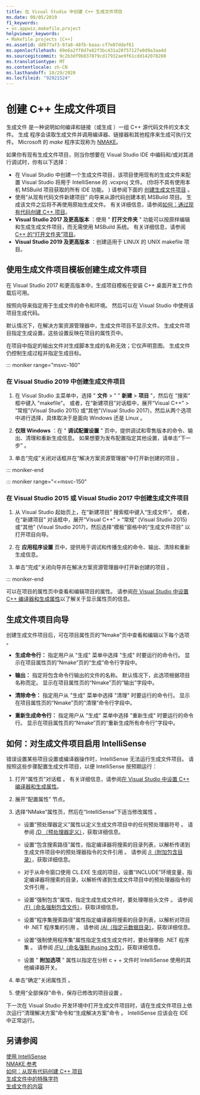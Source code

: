 ```yaml
---
title: 在 Visual Studio 中创建 C++ 生成文件项目
ms.date: 08/05/2019
f1_keywords:
- vc.appwiz.makefile.project
helpviewer_keywords:
- Makefile projects [C++]
ms.assetid: dd077af3-97a8-48fb-baaa-cf7e07ddef61
ms.openlocfilehash: 69e6a2ff0d7e82f3bc431a28f57127e8d9a3aa4d
ms.sourcegitcommit: 9c2b3df9b837879cd17932ae9f61cdd142078260
ms.translationtype: MT
ms.contentlocale: zh-CN
ms.lasthandoff: 10/29/2020
ms.locfileid: "92921524"
---
```

# <a name="create-a-c-makefile-project"></a>创建 C++ 生成文件项目

生成文件  是一种说明如何编译和链接（或生成  ）一组 C++ 源代码文件的文本文件。 生成  程序会读取生成文件并调用编译器、链接器和其他程序来生成可执行文件。 Microsoft 的 *make* 程序实现称为 [NMAKE](nmake-reference.md)。

如果你有现有生成文件项目，则当你想要在 Visual Studio IDE 中编码和/或对其进行调试时，你有以下选择：

- 在 Visual Studio 中创建一个生成文件项目，该项目使用现有的生成文件来配置 Visual Studio 将用于 IntelliSense 的 .vcxproj 文件。  (你将不具有使用本机 MSBuild 项目获取的所有 IDE 功能。 ) 请参阅下面的 [创建生成文件项目](#create_a_makefile_project) 。
- 使用“从现有代码文件新建项目”  向导来从源代码创建本机 MSBuild 项目。 生成该文件之后将不再使用原始生成文件。 有关详细信息，请参阅[如何：通过现有代码创建 C++ 项目](../how-to-create-a-cpp-project-from-existing-code.md)。
- **Visual Studio 2017 及更高版本** ：使用 " **打开文件夹** " 功能可以按原样编辑和生成生成文件项目，而无需使用 MSBuild 系统。 有关详细信息，请参阅 [C++ 的“打开文件夹”项目](../open-folder-projects-cpp.md)。
- **Visual Studio 2019 及更高版本** ：创建适用于 LINUX 的 UNIX makefile 项目。

## <a name="a-namecreate_a_makefile_project-to-create-a-makefile-project-with-the-makefile-project-template"></a><a name="create_a_makefile_project"> 使用生成文件项目模板创建生成文件项目

在 Visual Studio 2017 和更高版本中，生成项目模板在安装 C++ 桌面开发工作负载后可用。

按照向导来指定用于生成文件的命令和环境。 然后可以在 Visual Studio 中使用该项目生成代码。

默认情况下，在解决方案资源管理器中，生成文件项目不显示文件。 生成文件项目指定生成设置，这些设置反映在项目的属性页中。

在项目中指定的输出文件对生成脚本生成的名称无效；它仅声明意图。 生成文件仍控制生成过程并指定生成目标。

::: moniker range="msvc-160"

### <a name="to-create-a-makefile-project-in-visual-studio-2019"></a>在 Visual Studio 2019 中创建生成文件项目

1. 在 Visual Studio 主菜单中，选择 " **文件**  >  " " **新建**  >  **项目** "，然后在 "搜索" 框中键入 "makefile"。 或者，在“新建项目”对话框中，展开“Visual C++” > “常规”(Visual Studio 2015) 或“其他”(Visual Studio 2017)，然后从两个选项中进行选择，具体取决于是面向 Windows 还是 Linux  。

1. **仅限 Windows** ：在 " **调试配置设置** " 页中，提供调试和零售版本的命令、输出、清理和重新生成信息。 如果想要为发布配置指定其他设置，请单击“下一步”  。

1. 单击“完成”关闭对话框并在“解决方案资源管理器”中打开新创建的项目  。

::: moniker-end

::: moniker range="<=msvc-150"

### <a name="to-create-a-makefile-project-in-visual-studio-2015-or-visual-studio-2017"></a>在 Visual Studio 2015 或 Visual Studio 2017 中创建生成文件项目

1. 从 Visual Studio 起始页上，在“新建项目”  搜索框中键入“生成文件”。 或者，在“新建项目”  对话框中，展开“Visual C++”  > “常规”  (Visual Studio 2015) 或“其他”  (Visual Studio 2017)，然后选择“模板”窗格中的“生成文件项目”  以打开项目向导。

1. 在 **应用程序设置** 页中，提供用于调试和传播生成的命令、输出、清除和重新生成信息。

1. 单击“完成”关闭向导并在解决方案资源管理器中打开新创建的项目  。

::: moniker-end

可以在项目的属性页中查看和编辑项目的属性。 请参阅[在 Visual Studio 中设置 C++ 编译器和生成属性](../working-with-project-properties.md)以了解关于显示属性页的信息。

## <a name="makefile-project-wizard"></a>生成文件项目向导

创建生成文件项目后，可在项目属性页的“Nmake”页中查看和编辑以下每个选项  。

- **生成命令行：** 指定用户从 "生成" 菜单中选择 "生成" 时要运行的命令行。 显示在项目属性页的“Nmake”页的“生成”命令行字段中。

- **输出：** 指定将包含命令行输出的文件的名称。 默认情况下，此选项根据项目名称而定。 显示在项目属性页的“Nmake”页的“输出”字段中。

- **清除命令：** 指定用户从 "生成" 菜单中选择 "清理" 时要运行的命令行。 显示在项目属性页的“Nmake”页的“清理”命令行字段中。

- **重新生成命令行：** 指定用户从 "生成" 菜单中选择 "重新生成" 时要运行的命令行。 显示在项目属性页的“Nmake”页的“重新生成所有命令行”字段中。

## <a name="how-to-enable-intellisense-for-makefile-projects"></a>如何：对生成文件项目启用 IntelliSense

错误设置某些项目设置或编译器操作时，IntelliSense 无法运行生成文件项目。 请按照这些步骤配置生成文件项目，以便 IntelliSense 按预期运行：

1. 打开“属性页”对话框  。 有关详细信息，请参阅[在 Visual Studio 中设置 C++ 编译器和生成属性](../working-with-project-properties.md)。

1. 展开“配置属性”  节点。

1. 选择“NMake”属性页，然后在“IntelliSense”下适当修改属性  。

   - 设置“预处理器定义”属性以定义生成文件项目中的任何预处理器符号  。 请参阅 [/D （预处理器定义）](d-preprocessor-definitions.md)，获取详细信息。

   - 设置“包含搜索路径”属性，指定编译器将搜索的目录列表，以解析传递到生成文件项目中的预处理器指令的文件引用  。 请参阅 [/I（附加包含目录）](i-additional-include-directories.md)，获取详细信息。

   - 对于从命令窗口使用 CL.EXE 生成的项目，设置“INCLUDE”环境变量，指定编译器将搜索的目录，以解析传递到生成文件项目中的预处理器指令的文件引用  。

   - 设置“强制包含”属性，指定生成生成文件时，要处理哪些头文件  。 请参阅 [/FI（命名强制包含文件）](fi-name-forced-include-file.md)，获取详细信息。

   - 设置“程序集搜索路径”属性指定编译器将搜索的目录列表，以解析对项目中 .NET 程序集的引用  。 请参阅 [/AI（指定元数据目录）](ai-specify-metadata-directories.md)，获取详细信息。

   - 设置“强制使用程序集”属性指定生成生成文件时，要处理哪些 .NET 程序集  。 请参阅 [/FU（命名强制 #using 文件）](fu-name-forced-hash-using-file.md)，获取详细信息。

   - 设置 " **附加选项** " 属性以指定在分析 c + + 文件时 IntelliSense 使用的其他编译器开关。

1. 单击“确定”关闭属性页  。

1. 使用“全部保存”命令，保存已修改的项目设置  。

下一次在 Visual Studio 开发环境中打开生成文件项目时，请在生成文件项目上依次运行“清理解决方案”命令和“生成解决方案”命令  。 IntelliSense 应该会在 IDE 中正常运行。

## <a name="see-also"></a>另请参阅

[使用 IntelliSense](/visualstudio/ide/using-intellisense)<br>
[NMAKE 参考](nmake-reference.md)<br>
[如何：从现有代码创建 C++ 项目](../how-to-create-a-cpp-project-from-existing-code.md)<br>
[生成文件中的特殊字符](special-characters-in-a-makefile.md)<br/>
[生成文件的内容](contents-of-a-makefile.md)<br/>
